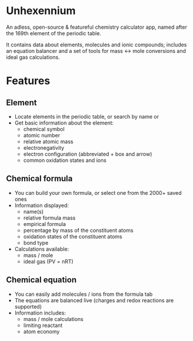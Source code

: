 

# Unhexennium

An adless, open-source & featureful chemistry calculator app, named after the 169th element of the periodic table.

It contains data about elements, molecules and ionic compounds; includes an equation balancer and a set of tools for mass <-> mole conversions and ideal gas calculations.

# Features

## Element

- Locate elements in the periodic table, or search by name or 
- Get basic information about the element:
  - chemical symbol
  - atomic number
  - relative atomic mass
  - electronegativity
  - electron configuration (abbreviated + box and arrow)
  - common oxidation states and ions

## Chemical formula

- You can build your own formula, or select one from the 2000+ saved ones
- Information displayed:
  - name(s)
  - relative formula mass
  - empirical formula
  - percentage by mass of the constituent atoms
  - oxidation states of the constituent atoms
  - bond type
- Calculations available:
  - mass / mole
  - ideal gas  (PV = nRT)

## Chemical equation

- You can easily add molecules / ions from the formula tab
- The equations are balanced live (charges and redox reactions are supported)
- Information includes:
  - mass / mole calculations
  - limiting reactant
  - atom economy
